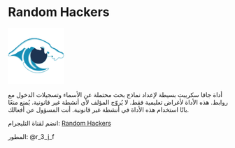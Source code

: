 # Random Hackers

![Random Hackers logo](favicon.png)

أداة جافا سكريبت بسيطة لإعداد نماذج بحث محتملة عن الأسماء وتسجيلات الدخول مع روابط. هذه الأداة لأغراض تعليمية فقط. لا يُروّج المؤلف لأي أنشطة غير قانونية. يُمنع منعًا باتًا استخدام هذه الأداة في أنشطة غير قانونية. أنت المسؤول عن أفعالك. 

انضم لقناة التليجرام: 
[Random Hackers](https://t.me/+cpHoB0StScVhZjY0)

المطور: 
@r_3_j_f
